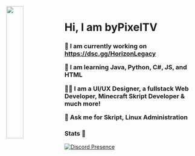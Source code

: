 <img align='left' src='https://cdn.discordapp.com/attachments/959477385626026024/975700403792515122/profile-first-issue-dark.png' width='30%'/> 

<h1 align="left">Hi, I am byPixelTV</h1>

<h3 align="left">
  
  🔭 I am currently working on https://dsc.gg/HorizonLegacy
  
  🌱 I am learning **Java, Python, C#, JS, and HTML**
    
  👨‍💻 I am a UI/UX Designer, a fullstack Web Developer, Minecraft Skript Developer & much more!
    
  💬 Ask me for **Skript, Linux Administration**
  
</h3>

### Stats 🚀

[![Discord Presence](https://lanyard.cnrad.dev/api/918149623133143061?idleMessage=Probably%20doing%20something%20else...&bg=d800f5)](https://discord.com/users/918149623133143061)
